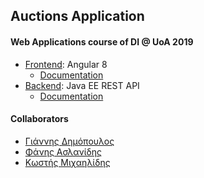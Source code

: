 ## Auctions Application

#### Web Applications course of DI @ UoA 2019

* [Frontend](frontend): Angular 8 
    * [Documentation](frontend-readme.pdf)
* [Backend](restapi): Java EE REST API
    * [Documentation](restapi/README.md)

#### Collaborators

* [Γιάννης Δημόπουλος](https://github.com/SuperGohan362)
* [Φάνης Ασλανίδης](https://github.com/Fanarosss)
* [Κωστής Μιχαηλίδης](https://github.com/kostismich7)
